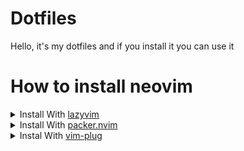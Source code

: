 # Dotfiles

Hello, it's my dotfiles and if you install it you can use it

# How to install neovim

<details>
<summary>Install With <a href="https://github.com/folke/lazy.nvim">lazyvim</a></summary>
  
```
{
  "iafshinafshin/end-line.nvim",
  event = { "BufReadPre", "BufNewFile" },
  lazy = false,
  config = function()
    require("end-line").setup()
  end,
}
```

</details>

<details>
<summary>Install With <a href="https://github.com/wbthomason/packer.nvim">packer.nvim</a></summary>

```
vim.cmd [[packadd packer.nvim]]

return require('packer').startup(function(use)
  use({
    'iafshinafshin/end-line.nvim',
    event = { "BufReadPre", "BufNewFile" },
    config = function()
      require("end-line").setup()
    end,
  })
end)

```

</details>
<details>
<summary>Instal With <a href="https://github.com/junegunn/vim-plug">vim-plug</a></summary>

```
call plug#begin()
  Plug 'iafshinafshin/end-line.nvim'
call plug#end()
lua <<EOF
require("end-line").setup()
EOF
```

</details>

<br>
